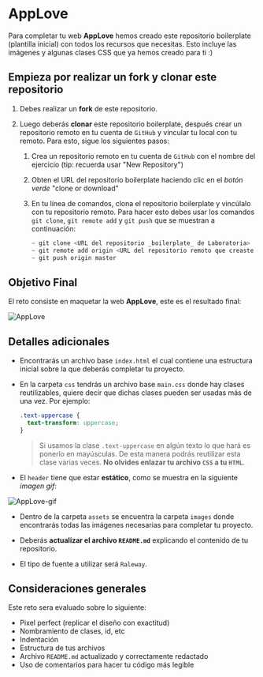 # AppLove

Para completar tu web **AppLove** hemos creado este repositorio boilerplate (plantilla inicial) con todos los recursos que necesitas. Esto incluye las imágenes y algunas clases CSS que ya hemos creado para ti :)

## Empieza por realizar un fork y clonar este repositorio

1. Debes realizar un **fork** de este repositorio.

2. Luego deberás **clonar** este repositorio boilerplate, después crear un repositorio remoto en tu cuenta de `GitHub` y vincular tu local con tu remoto. Para esto, sigue los siguientes pasos:

    1. Crea un repositorio remoto en tu cuenta de `GitHub` con el nombre del ejercicio (tip: recuerda usar "New Repository")
    2. Obten el URL del repositorio boilerplate haciendo clic en el _botón verde_ "clone or download"
    3. En tu línea de comandos, clona el repositorio boilerplate y vincúlalo con tu repositorio remoto. Para hacer esto debes usar los comandos `git clone`, `git remote add` y `git push` que se muestran a continuación:

        ```js
        ~ git clone <URL del repositorio _boilerplate_ de Laboratoria>
        ~ git remote add origin <URL del repositorio remoto que creaste en tu cuenta de GitHub>
        ~ git push origin master
        ```

## Objetivo Final

El reto consiste en maquetar la web **AppLove**, este es el resultado final:

![AppLove](https://fotos.subefotos.com/1edc0aab51f1d624da4a24ab86129d87o.png) 

## Detalles adicionales

- Encontrarás un archivo base `index.html` el cual contiene una estructura inicial sobre la que deberás completar tu proyecto.

- En la carpeta `css` tendrás un archivo base `main.css` donde hay clases reutilizables, quiere decir que dichas clases pueden ser usadas más de una vez. Por ejemplo: 

    ```CSS
    .text-uppercase {
      text-transform: uppercase;
    }
    ```

    >Si usamos la clase `.text-uppercase` en algún texto lo que hará es ponerlo en mayúsculas. De esta manera podrás reutilizar esta clase varias veces. **No olvides enlazar tu archivo `CSS` a tu `HTML`**.

- El `header` tiene que estar **estático**, como se muestra en la siguiente _imagen gif_:

![AppLove-gif](https://fotos.subefotos.com/da068e44cb72b36ba6c4458130c00185o.gif) 

- Dentro de la carpeta `assets` se encuentra la carpeta `images` donde encontrarás todas las imágenes necesarias para completar tu proyecto.

- Deberás **actualizar el archivo `README.md`** explicando el contenido de tu repositorio.

- El tipo de fuente a utilizar será `Raleway`.

## Consideraciones generales

Este reto sera evaluado sobre lo siguiente:

- Pixel perfect (replicar el diseño con exactitud)
- Nombramiento de clases, id, etc
- Indentación
- Estructura de tus archivos
- Archivo `README.md` actualizado y correctamente redactado
- Uso de comentarios para hacer tu código más legible
